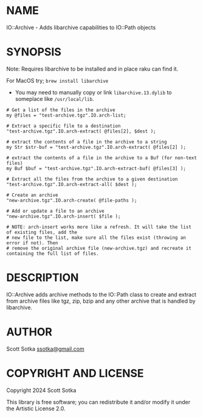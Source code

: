 NAME
====

IO::Archive - Adds libarchive capabilities to IO::Path objects

SYNOPSIS
========

Note: Requires libarchive to be installed and in place raku can find it. 

For MacOS try;
```brew install libarchive```
* You may need to manually copy or link `libarchive.13.dylib` to someplace like `/usr/local/lib`.

```
# Get a list of the files in the archive
my @files = "test-archive.tgz".IO.arch-list;

# Extract a specific file to a destination
"test-archive.tgz".IO.arch-extract( @files[2], $dest );

# extract the contents of a file in the archive to a string
my Str $str-buf = "test-archive.tgz".IO.arch-extract( @files[2] );

# extract the contents of a file in the archive to a Buf (for non-text files)
my Buf $buf = "test-archive.tgz".IO.arch-extract-buf( @files[3] );

# Extract all the files from the archive to a given destination
"test-archive.tgz".IO.arch-extract-all( $dest );

# Create an archive 
"new-archive.tgz".IO.arch-create( @file-paths );

# Add or update a file to an archive
"new-archive.tgz".IO.arch-insert( $file ); 

# NOTE: arch-insert works more like a refresh. It will take the list of existing files, add the 
# new file to the list, make sure all the files exist (throwing an error if not). Then
# remove the original archive file (new-archive.tgz) and recreate it containing the full list of files.
```


DESCRIPTION
===========

IO::Archive adds archive methods to the IO::Path class to create and extract from
archive files like tgz, zip, bzip and any other archive that is handled by libarchive.

AUTHOR
======

Scott Sotka <ssotka@gmail.com>

COPYRIGHT AND LICENSE
=====================

Copyright 2024 Scott Sotka

This library is free software; you can redistribute it and/or modify it under the Artistic License 2.0.
